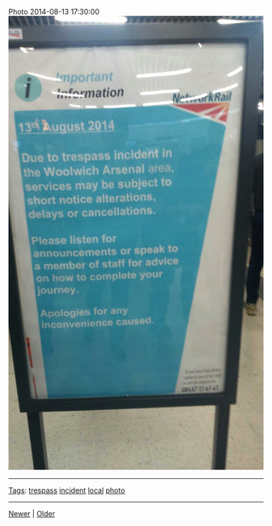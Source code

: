 <!--
title: Photo 2014-08-13 17
date: 2020-06-28T14:49:39.977Z
tags: trespass, incident, local, photo
-->




Photo 2014-08-13 17:30:00
![](94643702047-0.jpg)

<!--BOTTOM-POST-NAVIGATION-->
---

[Tags](tags.md): [trespass](tag-trespass.md) [incident](tag-incident.md) [local](tag-local.md) [photo](tag-photo.md)

---

[Newer](94633761362.md) | [Older](94736099227.md)